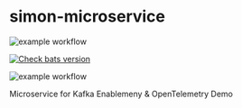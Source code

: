 # simon-microservice

![example workflow](https://github.com/zx8086/simon-microservice/actions/workflows/slack-notify.yml/badge.svg)

[![Check bats version](https://github.com/zx8086/simon-microservice/actions/workflows/check-bat-version.yml/badge.svg)](https://github.com/zx8086/simon-microservice/actions/workflows/check-bat-version.yml)

![example workflow](https://github.com/zx8086/simon-microservice/actions/workflows/nodejs-build-test.yml/badge.svg)


Microservice for Kafka Enablemeny & OpenTelemetry Demo
